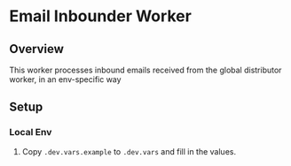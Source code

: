 # Email Inbounder Worker

## Overview

This worker processes inbound emails received from the global distributor worker, in an env-specific way

## Setup

### Local Env

1. Copy `.dev.vars.example` to `.dev.vars` and fill in the values.
